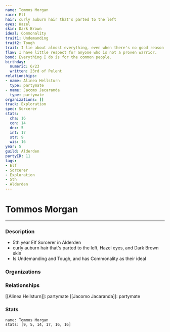 ```yaml
---
name: Tommos Morgan
race: Elf
hair: curly auburn hair that's parted to the left
eyes: Hazel
skin: Dark Brown
ideal: Commonality
trait1: Undemanding
trait2: Tough
trait: I lie about almost everything, even when there's no good reason to.
flaw: I have little respect for anyone who is not a proven warrior.
bond: Everything I do is for the common people.
birthday:
  numeric: 6/23
  written: 23rd of Pelent
relationships:
- name: Alinea Hellsturn
  type: partymate
- name: Jacomo Jacaranda
  type: partymate
organizations: []
track: Exploration
spec: Sorcerer
stats:
  cha: 16
  con: 14
  dex: 5
  int: 17
  str: 9
  wis: 16
year: 5
guild: Alderden
partyID: 11
tags:
- Elf
- Sorcerer
- Exploration
- 5th
- Alderden
---
```

# Tommos Morgan
---
### Description
- 5th year Elf Sorcerer in Alderden
- curly auburn hair that's parted to the left, Hazel eyes, and Dark Brown skin
- Is Undemanding and Tough, and has Commonality as their ideal

### Organizations
### Relationships
[[Alinea Hellsturn]]: partymate
[[Jacomo Jacaranda]]: partymate
### Stats
```statblock
name: Tommos Morgan
stats: [9, 5, 14, 17, 16, 16]
```